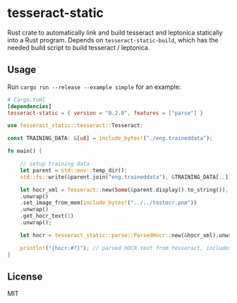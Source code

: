 # tesseract-static

Rust crate to automatically link and build tesseract and leptonica statically
into a Rust program. Depends on `tesseract-static-build`, which has the needed
build script to build tesseract / leptonica.

## Usage 

Run `cargo run --release --example simple`
for an example:

```toml
# Cargo.toml
[dependencies]
tesseract-static = { version = "0.2.0", features = ["parse"] }
```

```rust
use tesseract_static::tesseract::Tesseract;

const TRAINING_DATA: &[u8] = include_bytes!("./eng.traineddata");

fn main() {

    // setup training data
    let parent = std::env::temp_dir();
    std::fs::write(&parent.join("eng.traineddata"), &TRAINING_DATA[..]).unwrap();

    let hocr_xml = Tesseract::new(Some(&parent.display().to_string()), Some("eng"))
    .unwrap()
    .set_image_from_mem(include_bytes!("../../testocr.pnm"))
    .unwrap()
    .get_hocr_text(1)
    .unwrap();

    let hocr = tesseract_static::parse::ParsedHocr::new(&hocr_xml).unwrap();

    println!("{hocr:#?}"); // parsed hOCR text from tesseract, includes rect bounds
}
```

## License

MIT
